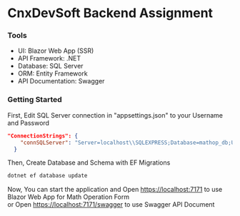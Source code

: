 # CnxDevSoft Backend Assignment

### Tools
- UI: Blazor Web App (SSR)
- API Framework: .NET
- Database: SQL Server
- ORM: Entity Framework
- API Documentation: Swagger

### Getting Started

First, Edit SQL Server connection in "appsettings.json" to your Username and Password

```json
"ConnectionStrings": {
    "connSQLServer": "Server=localhost\\SQLEXPRESS;Database=mathop_db;User Id=<username>;Password=<password>;TrustServerCertificate=True;MultipleActiveResultSets=true;"
  }
```

Then, Create Database and Schema with EF Migrations

```bash
dotnet ef database update
```

Now, You can start the application and
Open [https://localhost:7171](https://localhost:7171) to use Blazor Web App for Math Operation Form \
or Open [https://localhost:7171/swagger](https://localhost:7171/swagger) to use Swagger API Document